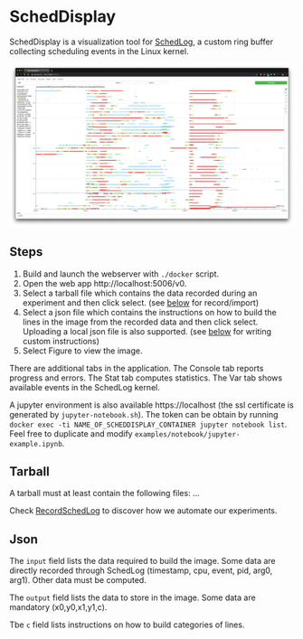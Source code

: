 # SchedDisplay

SchedDisplay is a visualization tool for [SchedLog](https://github.com/carverdamien/SchedLog), a custom ring buffer collecting scheduling events in the Linux kernel.

[![example](https://github.com/carverdamien/SchedDisplay/raw/master/docs/example.png)](https://github.com/carverdamien/SchedDisplay/raw/master/docs/example.png)

## Steps

1) Build and launch the webserver with `./docker` script.
2) Open the web app http://localhost:5006/v0.
3) Select a tarball file which contains the data recorded during an experiment and then click select. (see [below](#tarball) for record/import)
4) Select a json file which contains the instructions on how to build the lines in the image from the recorded data and then click select. Uploading a local json file is also supported. (see [below](#json) for writing custom instructions)
5) Select Figure to view the image.

There are additional tabs in the application.
The Console tab reports progress and errors.
The Stat tab computes statistics. 
The Var tab shows available events in the SchedLog kernel.

A jupyter environment is also available https://localhost (the ssl certificate is generated by `jupyter-notebook.sh`).
The token can be obtain by running `docker exec -ti NAME_OF_SCHEDDISPLAY_CONTAINER jupyter notebook list`.
Feel free to duplicate and modify `examples/notebook/jupyter-example.ipynb`.

## Tarball

A tarball must at least contain the following files: ...

Check [RecordSchedLog](https://github.com/carverdamien/RecordSchedLog) to discover how we automate our experiments.

## Json

The `input` field lists the data required to build the image.
Some data are directly recorded through SchedLog (timestamp, cpu, event, pid, arg0, arg1).
Other data must be computed.

The `output` field lists the data to store in the image.
Some data are mandatory (x0,y0,x1,y1,c).

Tbe `c` field lists instructions on how to build categories of lines.
